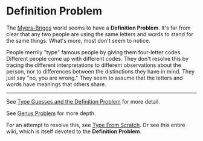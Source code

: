 # Definition Problem

The [Myers-Briggs](../../../people-and-systems/myers-briggs.md) world seems to have a **Definition Problem**. It's far from clear that any two people are using the same letters and words to stand for the same things. What's more, most don't seem to notice.

People merrily "type" famous people by giving them four-letter codes. Different people come up with different codes. They don't resolve this by tracing the different interpretations to different observations about the person, nor to differences between the distinctions they have in mind. They just say "no, you are wrong." They seem to assume that the letters and words have meanings that others share.

***

See [Type Guesses and the Definition Problem](type-guesses-and-the-definition-problem.md) for more detail.

See [Genus Problem](genus-problem.md) for more depth.

For an attempt to resolve this, see [Type From Scratch](https://web.archive.org/web/20071014031033/http://greenlightwiki.com/lenore-exegesis/Type_From_Scratch). Or see this entire wiki, which is itself devoted to the **Definition Problem**.
